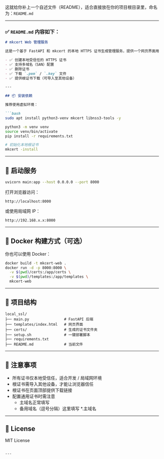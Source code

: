 这就给你补上一个自述文件（README），适合直接放在你的项目根目录里，命名为：`README.md`

---

### ✅ `README.md` 内容如下：

```markdown
# mkcert Web 管理服务

这是一个基于 FastAPI 和 mkcert 的本地 HTTPS 证书生成管理服务，提供一个网页界面用于：

- ✅ 创建本地受信任的 HTTPS 证书
- ✅ 支持多域名（SAN）配置
- ✅ 删除证书
- ✅ 下载 `.pem` / `.key` 文件
- ✅ 提供根证书下载（可导入至其他设备）

---

## 📦 安装依赖

推荐使用虚拟环境：

```bash
sudo apt install python3-venv mkcert libnss3-tools -y

python3 -m venv venv
source venv/bin/activate
pip install -r requirements.txt

# 初始化本地根证书
mkcert -install
```

---

## 🚀 启动服务

```bash
uvicorn main:app --host 0.0.0.0 --port 8000
```

打开浏览器访问：

```
http://localhost:8000
```

或使用局域网 IP：

```
http://192.168.x.x:8000
```

---

## 🐳 Docker 构建方式（可选）

你也可以使用 Docker：

```bash
docker build -t mkcert-web .
docker run -d -p 8000:8000 \
  -v $(pwd)/certs:/app/certs \
  -v $(pwd)/templates:/app/templates \
  mkcert-web
```

---

## 🧾 项目结构

```
local_ssl/
├── main.py                # FastAPI 后端
├── templates/index.html   # 网页界面
├── certs/                 # 生成的证书文件夹
├── setup.sh               # 一键部署脚本
├── requirements.txt
├── README.md              # 当前文件
```

---

## 📎 注意事项

- 所有证书仅本地受信任，适合开发 / 局域网环境
- 根证书需导入其他设备，才能让浏览器信任
- 根证书在页面顶部提供下载链接
- 配置通用证书时需注意
  - 主域名正常填写
  - 备用域名（逗号分隔）这里填写 *.主域名

---

## 📜 License

MIT License
```

---


